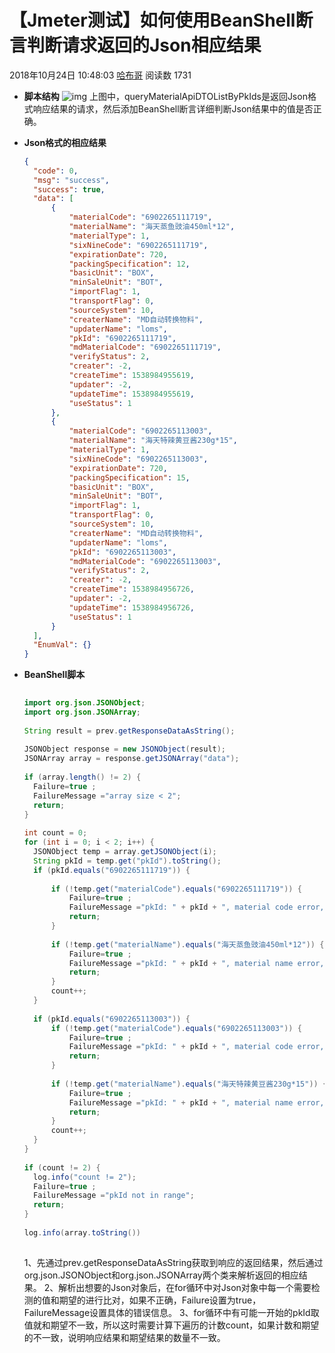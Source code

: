 # 【Jmeter测试】如何使用BeanShell断言判断请求返回的Json相应结果

2018年10月24日 10:48:03 [哈布哥](https://me.csdn.net/nitibu) 阅读数 1731



- **脚本结构**
  ![img](https://img-blog.csdn.net/2018102410222742?watermark/2/text/aHR0cHM6Ly9ibG9nLmNzZG4ubmV0L25pdGlidQ==/font/5a6L5L2T/fontsize/400/fill/I0JBQkFCMA==/dissolve/70)
  上图中，queryMaterialApiDTOListByPkIds是返回Json格式响应结果的请求，然后添加BeanShell断言详细判断Json结果中的值是否正确。

- **Json格式的相应结果**

  ```json
  {
  	"code": 0,
  	"msg": "success",
  	"success": true,
  	"data": [
  		{
  			"materialCode": "6902265111719",
  			"materialName": "海天蒸鱼豉油450ml*12",
  			"materialType": 1,
  			"sixNineCode": "6902265111719",
  			"expirationDate": 720,
  			"packingSpecification": 12,
  			"basicUnit": "BOX",
  			"minSaleUnit": "BOT",
  			"importFlag": 1,
  			"transportFlag": 0,
  			"sourceSystem": 10,
  			"createrName": "MD自动转换物料",
  			"updaterName": "loms",
  			"pkId": "6902265111719",
  			"mdMaterialCode": "6902265111719",
  			"verifyStatus": 2,
  			"creater": -2,
  			"createTime": 1538984955619,
  			"updater": -2,
  			"updateTime": 1538984955619,
  			"useStatus": 1
  		},
  		{
  			"materialCode": "6902265113003",
  			"materialName": "海天特辣黄豆酱230g*15",
  			"materialType": 1,
  			"sixNineCode": "6902265113003",
  			"expirationDate": 720,
  			"packingSpecification": 15,
  			"basicUnit": "BOX",
  			"minSaleUnit": "BOT",
  			"importFlag": 1,
  			"transportFlag": 0,
  			"sourceSystem": 10,
  			"createrName": "MD自动转换物料",
  			"updaterName": "loms",
  			"pkId": "6902265113003",
  			"mdMaterialCode": "6902265113003",
  			"verifyStatus": 2,
  			"creater": -2,
  			"createTime": 1538984956726,
  			"updater": -2,
  			"updateTime": 1538984956726,
  			"useStatus": 1
  		}
  	],
  	"EnumVal": {}
  }
  ```

  

   

- **BeanShell脚本**

  ```java
   
  import org.json.JSONObject;
  import org.json.JSONArray;
   
  String result = prev.getResponseDataAsString();
   
  JSONObject response = new JSONObject(result);
  JSONArray array = response.getJSONArray("data");
   
  if (array.length() != 2) {
    Failure=true ;
    FailureMessage ="array size < 2";
    return;
  }
   
  int count = 0;
  for (int i = 0; i < 2; i++) {
    JSONObject temp = array.getJSONObject(i);
    String pkId = temp.get("pkId").toString();
    if (pkId.equals("6902265111719")) {
    	
        if (!temp.get("materialCode").equals("6902265111719")) {
            Failure=true ;
            FailureMessage ="pkId: " + pkId + ", material code error, code = " + temp.get("materialCode");
            return;
        }
   
        if (!temp.get("materialName").equals("海天蒸鱼豉油450ml*12")) {
            Failure=true ;
            FailureMessage ="pkId: " + pkId + ", material name error, name = " + temp.get("materialName");
            return;
        }
        count++;
    }
   
    if (pkId.equals("6902265113003")) {
        if (!temp.get("materialCode").equals("6902265113003")) {
            Failure=true ;
            FailureMessage ="pkId: " + pkId + ", material code error, code = " + temp.get("materialCode");
            return;
        }
   
        if (!temp.get("materialName").equals("海天特辣黄豆酱230g*15")) {
            Failure=true ;
            FailureMessage ="pkId: " + pkId + ", material name error, name = " + temp.get("materialName");
            return;
        }
        count++;
    }
  }
   
  if (count != 2) {
    log.info("count != 2");
    Failure=true ;
    FailureMessage ="pkId not in range";
    return;
  }
   
  log.info(array.toString())
   
  ```

  1、先通过prev.getResponseDataAsString获取到响应的返回结果，然后通过org.json.JSONObject和org.json.JSONArray两个类来解析返回的相应结果。
  2、解析出想要的Json对象后，在for循环中对Json对象中每一个需要检测的值和期望的进行比对，如果不正确，Failure设置为true，FailureMessage设置具体的错误信息。
  3、for循环中有可能一开始的pkId取值就和期望不一致，所以这时需要计算下遍历的计数count，如果计数和期望的不一致，说明响应结果和期望结果的数量不一致。